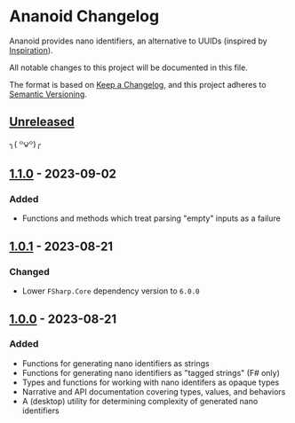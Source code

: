 # Ananoid Changelog

Ananoid provides nano identifiers, an alternative to UUIDs (inspired by [Inspiration]).

All notable changes to this project will be documented in this file.

The format is based on [Keep a Changelog][Changelog],
and this project adheres to [Semantic Versioning][SemVer].

## [Unreleased]

╮( ꒪౪꒪)╭

## [1.1.0] - 2023-09-02

### Added

- Functions and methods which treat parsing "empty" inputs as a failure


## [1.0.1] - 2023-08-21

### Changed

- Lower `FSharp.Core` dependency version to `6.0.0`


## [1.0.0] - 2023-08-21

### Added

- Functions for generating nano identifiers as strings
- Functions for generating nano identifiers as "tagged strings" (F# only)
- Types and functions for working with nano identifers as opaque types
- Narrative and API documentation covering types, values, and behaviors
- A (desktop) utility for determining complexity of generated nano identifiers


[Inspiration]: https://github.com/ai/nanoid
[Changelog]: https://keepachangelog.com/en/1.0.0/
[SemVer]: https://semver.org/spec/v2.0.0.html
[Unreleased]: https://github.com/pblasucci/ananoid/compare/v1.1.0...HEAD
[1.0.0]: https://github.com/pblasucci/ananoid/releases/tag/v1.0.0
[1.0.1]: https://github.com/pblasucci/ananoid/releases/tag/v1.0.1
[1.1.0]: https://github.com/pblasucci/ananoid/releases/tag/v1.1.1
